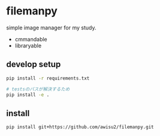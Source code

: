 # filemanpy

simple image manager for my study.

- cmmandable
- libraryable

## develop setup

```bash
pip install -r requirements.txt

# testsのパスが解決するため
pip install -e .
```

## install

```bash
pip install git+https://github.com/awisu2/filemanpy.git
```
